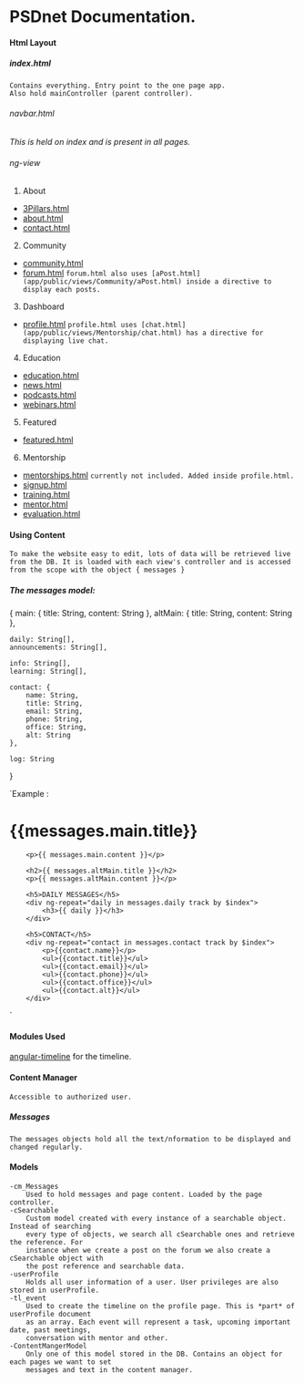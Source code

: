 # PSDnet Documentation.


#### Html Layout

##### index.html
	Contains everything. Entry point to the one page app.
	Also hold mainController (parent controller).

###### navbar.html 
_This is held on index and is present in all pages._
	


###### ng-view


1. About
  * [3Pillars.html](app/public/views/About/3pillars.html)
  * [about.html](app/public/views/About/about.html)
  * [contact.html](app/public/views/About/contact.html)
2. Community
  * [community.html](app/public/views/Community/community.html)
  * [forum.html](app/public/views/Community/forum.html)
   `forum.html also uses [aPost.html](app/public/views/Community/aPost.html) inside a directive to display each posts.`
3. Dashboard
  * [profile.html](app/public/views/Dashboard/profile.html)
   `profile.html uses [chat.html](app/public/views/Mentorship/chat.html) has a directive for displaying live chat.`
4. Education
  * [education.html](app/public/views/Education/education.html)
  * [news.html](app/public/views/Education/news.html)
  * [podcasts.html](app/public/views/Education/podcasts.html)
  * [webinars.html](app/public/views/Education/webinars.html)
5. Featured
  * [featured.html](app/public/views/Featured/featured.html)
6. Mentorship
  * [mentorships.html](app/public/views/Mentorship/mentorships.html)
   `currently not included. Added inside profile.html.`
  * [signup.html](app/public/views/Mentorship/signup.html)
  * [training.html](app/public/views/Mentorship/training.html)
  * [mentor.html](app/public/views/Mentorship/mentor.html)
  * [evaluation.html](app/public/views/Mentorship/evaluation.html)

#### Using Content

`To make the website easy to edit, lots of data will be retrieved live from the DB.
It is loaded with each view's controller and is accessed from the scope with the object
{ messages }`

##### The messages model:
{
	main: {
		title: String, 
		content: String
	},
	altMain: {
		title: String, 
		content: String
	},



	daily: String[],
	announcements: String[],

	info: String[],
	learning: String[],

	contact: {
		name: String, 
		title: String, 
		email: String, 
		phone: String, 
		office: String, 
		alt: String
	},

	log: String
}

`Example : 
		<h1>{{messages.main.title}}</h1>


        <p>{{ messages.main.content }}</p>

        <h2>{{ messages.altMain.title }}</h2>
        <p>{{ messages.altMain.content }}</p>

    	<h5>DAILY MESSAGES</h5>
		<div ng-repeat="daily in messages.daily track by $index">
			<h3>{{ daily }}</h3>
		</div>

		<h5>CONTACT</h5>
 		<div ng-repeat="contact in messages.contact track by $index">
 			<p>{{contact.name}}</p>
 			<ul>{{contact.title}}</ul>
 			<ul>{{contact.email}}</ul>
 			<ul>{{contact.phone}}</ul>
 			<ul>{{contact.office}}</ul>
 			<ul>{{contact.alt}}</ul>
 		</div>
 `


#### Modules Used

[angular-timeline](https://github.com/rpocklin/angular-timeline) for the timeline.

#### Content Manager

`Accessible to authorized user.`

##### Messages

`The messages objects hold all the text/nformation to be displayed and changed regularly.`


#### Models

```
-cm_Messages
	Used to hold messages and page content. Loaded by the page controller.
-cSearchable
	Custom model created with every instance of a searchable object. Instead of searching 
	every type of objects, we search all cSearchable ones and retrieve the reference. For 
	instance when we create a post on the forum we also create a cSearchable object with 
	the post reference and searchable data. 
-userProfile
	Holds all user information of a user. User privileges are also stored in userProfile.
-tl_event
	Used to create the timeline on the profile page. This is *part* of userProfile document
	as an array. Each event will represent a task, upcoming important date, past meetings, 
	conversation with mentor and other.
-ContentMangerModel
	Only one of this model stored in the DB. Contains an object for each pages we want to set
	messages and text in the content manager. 
```
